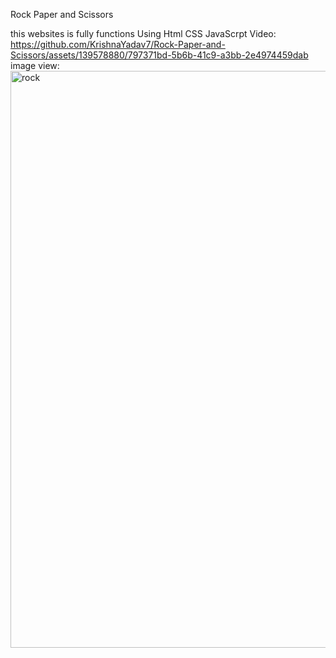 Rock Paper and Scissors


this websites is fully functions 
Using Html  CSS JavaScrpt
Video:
https://github.com/KrishnaYadav7/Rock-Paper-and-Scissors/assets/139578880/797371bd-5b6b-41c9-a3bb-2e4974459dab
 image view:
<img width="923" alt="rock " src="https://github.com/KrishnaYadav7/Rock-Paper-and-Scissors/assets/139578880/2a9de5d0-6873-4b8c-82c5-44fb212a0a0f">
